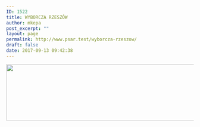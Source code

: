 ```yaml
---
ID: 1522
title: WYBORCZA RZESZÓW
author: mkepa
post_excerpt: ""
layout: page
permalink: http://www.psar.test/wyborcza-rzeszow/
draft: false
date: 2017-09-13 09:42:38
---
```

<a href="http://www.psar.test/wp-content/uploads/2017/08/rzeszowwyborcza_pl_miastoskarbów.jpg"><img class="alignnone wp-image-1537 size-full" src="http://www.psar.test/wp-content/uploads/2017/08/wyborcze-to-rzeszów.png" alt="" width="966" height="151" /></a>